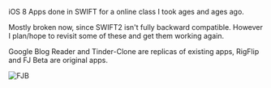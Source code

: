 iOS 8 Apps done in SWIFT for a online class I took ages and ages ago. 

Mostly broken now, since SWIFT2 isn't fully backward compatible. However I plan/hope to revisit some of these and get them working again.

Google Blog Reader and Tinder-Clone are replicas of existing apps, RigFlip and FJ Beta are original apps. 

![FJB](http://www.cse.lehigh.edu/~mar215/assets/img/ios.jpg)

